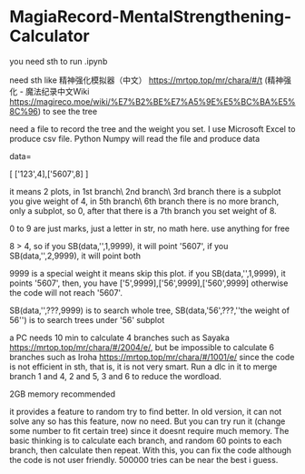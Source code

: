 # MagiaRecord-MentalStrengthening-Calculator

you need sth to run .ipynb

need sth like 精神强化模拟器（中文） https://mrtop.top/mr/chara/#/t (精神强化 - 魔法纪录中文Wiki https://magireco.moe/wiki/%E7%B2%BE%E7%A5%9E%E5%BC%BA%E5%8C%96) to see the tree

need a file to record the tree and the weight you set. I use Microsoft Excel to produce csv file. Python Numpy will read the file and produce data

data=

[
['123',4],['5607',8]
]

it means 2 plots, in 1st branch\ 2nd branch\ 3rd branch there is a subplot you give weight of 4, in 5th branch\ 6th branch there is no more branch, only a subplot, so 0, after that there is a 7th branch you set weight of 8.

0 to 9 are just marks, just a letter in str, no math here. use anything for free

8 > 4, so if you SB(data,'',1,9999), it will point '5607', if you SB(data,'',2,9999), it will point both

9999 is a special weight it means skip this plot. if you SB(data,'',1,9999), it points '5607', then, you have ['5',9999],['56',9999],['560',9999] otherwise the code will not reach '5607'.

SB(data,'',???,9999) is to search whole tree, SB(data,'56',???,''the weight of 56'') is to search trees under '56' subplot

a PC needs 10 min to calculate 4 branches such as Sayaka https://mrtop.top/mr/chara/#/2004/e/, but be impossible to calculate 6 branches such as Iroha https://mrtop.top/mr/chara/#/1001/e/ since the code is not efficient in sth, that is, it is not very smart. Run a dlc in it to merge branch 1 and 4, 2 and 5, 3 and 6 to reduce the wordload.

2GB memory recommended 

it provides a feature to random try to find better. In old version, it can not solve any so has this feature, now no need. But you can try run it (change some number to fit certain tree) since it doesnt require much memory. The basic thinking is to calculate each branch, and random 60 points to each branch, then calculate then repeat. With this, you can fix the code although the code is not user friendly. 500000 tries can be near the best i guess.
